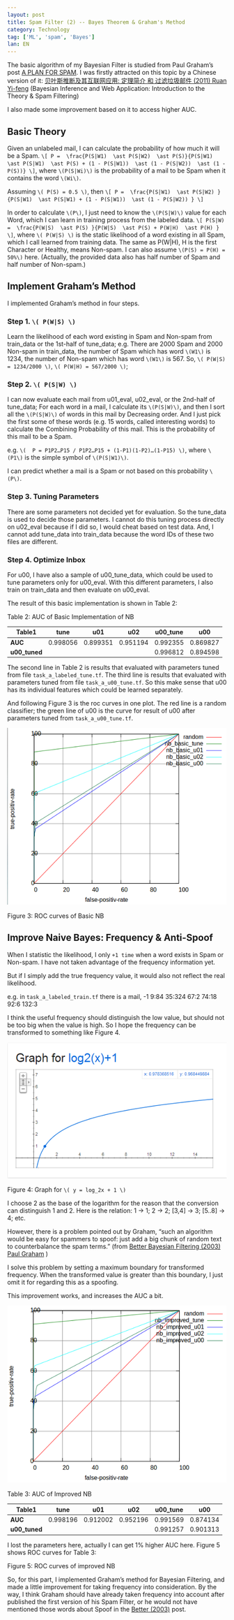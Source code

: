 ```yaml
---
layout: post
title: Spam Filter (2) -- Bayes Theorem & Graham's Method
category: Technology
tag: ['ML', 'spam', 'Bayes']
lan: EN
---
```


The basic algorithm of my Bayesian Filter is studied from Paul Graham’s post [A PLAN FOR SPAM](http://paulgraham.com/spam.html). I was firstly attracted on this topic by a Chinese version of it: [贝叶斯推断及其互联网应用: 定理简介 和 过滤垃圾邮件 (2011) Ruan Yi-feng](http://www.ruanyifeng.com/blog/2011/08/bayesian_inference_part_two.html) (Bayesian Inference and Web Application: Introduction to the Theory & Spam Filtering)

<!--preview-->

I also made some improvement based on it to access higher AUC.

## Basic Theory

Given an unlabeled mail, I can calculate the probability of how much it will be a Spam. `\[ P =  \frac{P(S|W1)  \ast P(S|W2)  \ast P(S)}{P(S|W1)  \ast P(S|W1)  \ast P(S) + (1 - P(S|W1))  \ast (1 - P(S|W2))  \ast (1 - P(S))} \]`, where `\(P(S|Wi)\)` is the probability of a mail to be Spam when it contains the word `\(Wi\)`.

Assuming `\( P(S) = 0.5 \)`, then `\[ P =  \frac{P(S|W1)  \ast P(S|W2) }{P(S|W1)  \ast P(S|W1) + (1 - P(S|W1))  \ast (1 - P(S|W2)) } \]`

In order to calculate `\(P\)`, I just need to know the `\(P(S|W)\)` value for each Word, which I can learn in training process from the labeled data.
`\[ P(S|W) =  \frac{P(W|S)  \ast P(S) }{P(W|S)  \ast P(S) + P(W|H)  \ast P(H) } \]`, where `\( P(W|S) \)` is the static likelihood of a word existing in all Spam, which I call learned from training data. The same as P(W|H), H is the first Character or Healthy, means Non-spam. I can also assume `\(P(S) = P(H) = 50%\)` here. (Actually, the provided data also has half  number of Spam and half number of Non-spam.)

## Implement Graham’s Method

I implemented Graham’s method in four steps.

### Step 1. `\( P(W|S) \)`

Learn the likelihood of each word existing in Spam and Non-spam from train_data or the 1st-half of tune_data;
e.g. There are 2000 Spam and 2000 Non-spam in train_data, the number of Spam which has word `\(W1\)` is 1234, the number of Non-spam which has word `\(W1\)` is 567. So, `\( P(W|S) = 1234/2000 \)`, `\( P(W|H) = 567/2000 \)`;

### Step 2. `\( P(S|W) \)`

I can now evaluate each mail from u01_eval, u02_eval, or the 2nd-half of tune_data; 
For each word in a mail, I calculate its `\(P(S|W)\)`, and then I sort all the `\(P(S|W)\)` of words in this mail by Decreasing order. And I just pick the first some of these words (e.g. 15 words, called interesting words) to calculate the Combining Probability of this mail. This is the probability of this mail to be a Spam. 

e.g. `\(  P = P1P2…P15 / P1P2…P15 + (1-P1)(1-P2)…(1-P15) \)`, where `\(P1\)` is the simple symbol of `\(P(S|W1)\)`.

I can predict whether a mail is a Spam or not based on this probability `\(P\)`.

### Step 3. Tuning Parameters

There are some parameters not decided yet for evaluation. So the tune_data is used to decide those parameters. I cannot do this tuning process directly on u02_eval because if I did so, I would cheat based on test data. And, I cannot add tune_data into train_data because the word IDs of these two files are different.

### Step 4. Optimize Inbox

For u00, I have also a sample of u00_tune_data, which could be used to tune parameters only for u00_eval. With this different parameters, I also train on train_data and then evaluate on u00_eval.

The result of this basic implementation is shown in Table 2:

<span class="pic">Table 2: AUC of Basic Implementation of NB</span>

<table>
<thead>
<tr><th>Table1 </th><th> tune </th><th> u01 </th><th> u02 </th><th> u00_tune </th><th> u00</th></tr>
</thead>
<tbody>
<tr><td><strong>AUC</strong>  </td><td> 0.998056  </td><td>  0.899351  </td><td> 0.951194  </td><td> 0.992355  </td><td>  0.869827</td></tr>
<tr><td><strong>u00_tuned</strong> </td><td> </td><td> </td><td> </td><td> 0.996812 </td><td> 0.894598</td></tr>
</tbody>
</table>

The second line in Table 2 is results that evaluated with parameters tuned from file `task_a_labeled_tune.tf`. The third line is results that evaluated with parameters tuned from file `task_a_u00_tune.tf`. So this make sense that u00 has its individual features which could be learned separately.

And following Figure 3 is the roc curves in one plot. The red line is a random classifier; the green line of u00 is the curve for result of u00 after parameters tuned from `task_a_u00_tune.tf`.

![ROC Basic Bayes](/images/spam-filter/roc_nb_basic.png)

<span class="pic">Figure 3: ROC curves of Basic NB</span>

## Improve Naive Bayes: Frequency & Anti-Spoof

When I statistic the likelihood, I only `+1 time` when a word exists in Spam or Non-spam. I have not taken advantage of the frequency information yet.

But if I simply add the true frequency value, it would also not reflect the real likelihood.

e.g. in `task_a_labeled_train.tf` there is a mail, -1 9:84 35:324 67:2 74:18 92:6 132:3

I think the useful frequency should distinguish the low value, but should not be too big when the value is high.
So I hope the frequency can be transformed to something like Figure 4. 

![y = log_2(x) + 1](/images/spam-filter/log_2_x_add1.png)

<span class="pic">Figure 4: Graph for `\( y = log_2⁡x + 1 \)`</span>

I choose 2 as the base of the logarithm for the reason that the conversion can distinguish 1 and 2. Here is the relation: 1 -> 1; 2 -> 2; [3,4] -> 3; [5..8] -> 4; etc.

However, there is a problem pointed out by Graham, “such an algorithm would be easy for spammers to spoof: just add a big chunk of random text to counterbalance the spam terms.” (from [Better Bayesian Filtering (2003) Paul Graham](10) )

I solve this problem by setting a maximum boundary for transformed frequency. When the transformed value is greater than this boundary, I just omit it for regarding this as a spoofing.

This improvement works, and increases the AUC a bit.

![ROC Improved Bayes](/images/spam-filter/roc_nb_improved.png)

<span class="pic">Table 3: AUC of Improved NB</span>

<table>
<thead>
<tr><th>Table1 </th><th> tune </th><th> u01 </th><th> u02 </th><th> u00_tune </th><th> u00</th></tr>
</thead>
<tbody>
<tr><td><strong>AUC</strong>  </td><td> 0.998196  </td><td>  0.912002  </td>
<td> 0.952196  </td><td> 0.991569  </td><td>  0.874134</td></tr>
<tr><td><strong>u00_tuned</strong> </td><td> </td><td> </td><td> </td><td> 0.991257 </td><td> 0.901313</td></tr>
</tbody>
</table>

I lost the parameters here, actually I can get 1% higher AUC here.
Figure 5 shows ROC curves for Table 3:

<span class="pic">Figure 5: ROC curves of improved NB</span>

So, for this part, I implemented Graham’s method for Bayesian Filtering, and made a little improvement for taking frequency into consideration. By the way, I think Graham should have already taken frequency into account after published the first version of his Spam Filter, or he would not have mentioned those words about Spoof in the [Better (2003)](10) post.

[10]: http://www.paulgraham.com/better.html